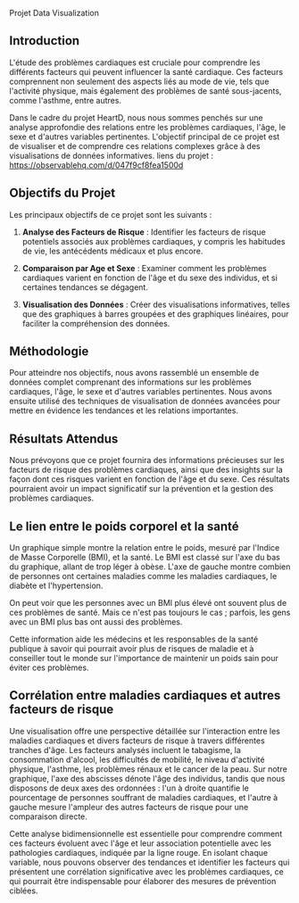 Projet Data Visualization

## Introduction

L'étude des problèmes cardiaques est cruciale pour comprendre les différents facteurs qui peuvent influencer la santé cardiaque. Ces facteurs comprennent non seulement des aspects liés au mode de vie, tels que l'activité physique, mais également des problèmes de santé sous-jacents, comme l'asthme, entre autres.

Dans le cadre du projet HeartD, nous nous sommes penchés sur une analyse approfondie des relations entre les problèmes cardiaques, l'âge, le sexe et d'autres variables pertinentes. L'objectif principal de ce projet est de visualiser et de comprendre ces relations complexes grâce à des visualisations de données informatives.
liens du projet : https://observablehq.com/d/047f9cf8fea1500d
## Objectifs du Projet

Les principaux objectifs de ce projet sont les suivants :

1. **Analyse des Facteurs de Risque** : Identifier les facteurs de risque potentiels associés aux problèmes cardiaques, y compris les habitudes de vie, les antécédents médicaux et plus encore.

2. **Comparaison par Age et Sexe** : Examiner comment les problèmes cardiaques varient en fonction de l'âge et du sexe des individus, et si certaines tendances se dégagent.

3. **Visualisation des Données** : Créer des visualisations informatives, telles que des graphiques à barres groupées et des graphiques linéaires, pour faciliter la compréhension des données.

## Méthodologie

Pour atteindre nos objectifs, nous avons rassemblé un ensemble de données complet comprenant des informations sur les problèmes cardiaques, l'âge, le sexe et d'autres variables pertinentes. Nous avons ensuite utilisé des techniques de visualisation de données avancées pour mettre en évidence les tendances et les relations importantes.

## Résultats Attendus

Nous prévoyons que ce projet fournira des informations précieuses sur les facteurs de risque des problèmes cardiaques, ainsi que des insights sur la façon dont ces risques varient en fonction de l'âge et du sexe. Ces résultats pourraient avoir un impact significatif sur la prévention et la gestion des problèmes cardiaques.

## Le lien entre le poids corporel et la santé

Un graphique simple montre la relation entre le poids, mesuré par l'Indice de Masse Corporelle (BMI), et la santé. Le BMI est classé sur l'axe du bas du graphique, allant de trop léger à obèse. L'axe de gauche montre combien de personnes ont certaines maladies comme les maladies cardiaques, le diabète et l'hypertension.

On peut voir que les personnes avec un BMI plus élevé ont souvent plus de ces problèmes de santé. Mais ce n'est pas toujours le cas ; parfois, les gens avec un BMI plus bas ont aussi des problèmes. 

Cette information aide les médecins et les responsables de la santé publique à savoir qui pourrait avoir plus de risques de maladie et à conseiller tout le monde sur l'importance de maintenir un poids sain pour éviter ces problèmes.

## Corrélation entre maladies cardiaques et autres facteurs de risque

Une visualisation offre une perspective détaillée sur l'interaction entre les maladies cardiaques et divers facteurs de risque à travers différentes tranches d'âge. Les facteurs analysés incluent le tabagisme, la consommation d'alcool, les difficultés de mobilité, le niveau d'activité physique, l'asthme, les problèmes rénaux et le cancer de la peau. Sur notre graphique, l'axe des abscisses dénote l'âge des individus, tandis que nous disposons de deux axes des ordonnées : l'un à droite quantifie le pourcentage de personnes souffrant de maladies cardiaques, et l'autre à gauche mesure l'ampleur des autres facteurs de risque pour une comparaison directe.

Cette analyse bidimensionnelle est essentielle pour comprendre comment ces facteurs évoluent avec l'âge et leur association potentielle avec les pathologies cardiaques, indiquée par la ligne rouge. En isolant chaque variable, nous pouvons observer des tendances et identifier les facteurs qui présentent une corrélation significative avec les problèmes cardiaques, ce qui pourrait être indispensable pour élaborer des mesures de prévention ciblées.
